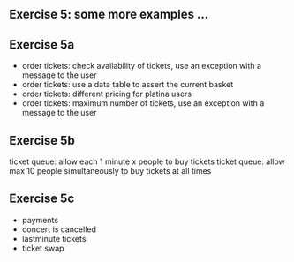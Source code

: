 ## Exercise 5: some more examples ...

## Exercise 5a
- order tickets: check availability of tickets, use an exception with a message to the user
- order tickets: use a data table to assert the current basket
- order tickets: different pricing for platina users
- order tickets: maximum number of tickets, use an exception with a message to the user

## Exercise 5b
ticket queue: allow each 1 minute x people to buy tickets
ticket queue: allow max 10 people simultaneously to buy tickets at all times

## Exercise 5c
- payments
- concert is cancelled
- lastminute tickets
- ticket swap